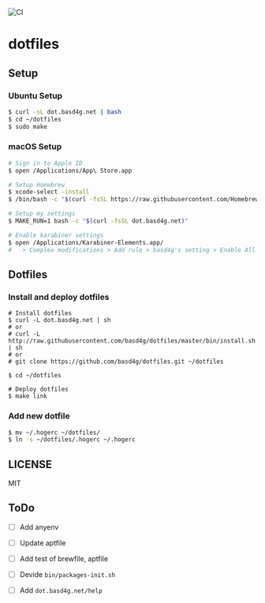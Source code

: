 ![CI](https://github.com/basd4g/dotfiles/workflows/CI/badge.svg)

# dotfiles

## Setup

### Ubuntu Setup

```sh
$ curl -sL dot.basd4g.net | bash
$ cd ~/dotfiles
$ sudo make
```

### macOS Setup

```sh
# Sign in to Apple ID
$ open /Applications/App\ Store.app

# Setup Homebrew
$ xcode-select -install
$ /bin/bash -c "$(curl -fsSL https://raw.githubusercontent.com/Homebrew/install/master/install.sh)"

# Setup my settings
$ MAKE_RUN=1 bash -c "$(curl -fsSL dot.basd4g.net)"

# Enable karabiner settings
$ open /Applications/Karabiner-Elements.app/
#   > Complex modifications > Add rule > basd4g's setting > Enable All
```

## Dotfiles

### Install and deploy dotfiles

```
# Install dotfiles
$ curl -L dot.basd4g.net | sh
# or
# curl -L http://raw.githubusercontent.com/basd4g/dotfiles/master/bin/install.sh | sh
# or
# git clone https://github.com/basd4g/dotfiles.git ~/dotfiles

$ cd ~/dotfiles

# Deploy dotfiles
$ make link
```

### Add new dotfile

```sh
$ mv ~/.hogerc ~/dotfiles/
$ ln -s ~/dotfiles/.hogerc ~/.hogerc
```

## LICENSE

MIT

## ToDo

- [ ] Add anyenv
- [ ] Update aptfile
- [ ] Add test of brewfile, aptfile
- [ ] Devide `bin/packages-init.sh`
- [ ] Add `dot.basd4g.net/help`

